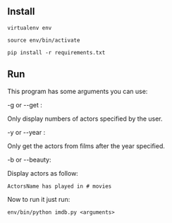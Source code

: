 ## Install

``virtualenv env``

``source env/bin/activate``

``pip install -r requirements.txt``


## Run
This program has some arguments you can use:

-g or --get <number>:

  Only display numbers of actors specified by the user.

-y or --year <year>:

 Only get the actors from films after the year specified.
 
-b or --beauty:

  Display actors as follow:
  
    ActorsName has played in # movies


Now to run it just run:

``env/bin/python imdb.py <arguments>``
